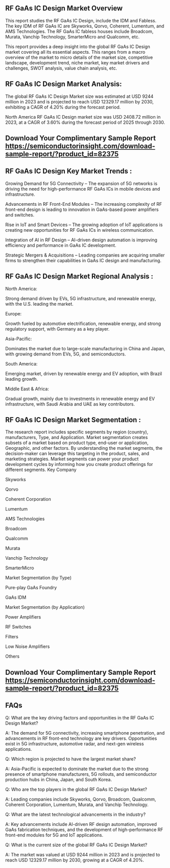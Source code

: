 ## RF GaAs IC Design Market Overview
This report studies the RF GaAs IC Design, include the IDM and Fabless. The key IDM of RF GaAs IC are Skyworks, Qorvo, Coherent, Lumentum, and AMS Technologies. The RF GaAs IC fabless houses include Broadcom, Murata, Vanchip Technology, SmarterMicro and Qualcomm, etc.

This report provides a deep insight into the global RF GaAs IC Design market covering all its essential aspects. This ranges from a macro overview of the market to micro details of the market size, competitive landscape, development trend, niche market, key market drivers and challenges, SWOT analysis, value chain analysis, etc.

## RF GaAs IC Design Market Analysis:
The global RF GaAs IC Design Market size was estimated at USD 9244 million in 2023 and is projected to reach USD 12329.17 million by 2030, exhibiting a CAGR of 4.20% during the forecast period.

North America RF GaAs IC Design market size was USD 2408.72 million in 2023, at a CAGR of 3.60% during the forecast period of 2025 through 2030.


## Download Your Complimentary Sample Report  https://semiconductorinsight.com/download-sample-report/?product_id=82375


## RF GaAs IC Design Key Market Trends  :
Growing Demand for 5G Connectivity – The expansion of 5G networks is driving the need for high-performance RF GaAs ICs in mobile devices and infrastructure.

Advancements in RF Front-End Modules – The increasing complexity of RF front-end design is leading to innovation in GaAs-based power amplifiers and switches.

Rise in IoT and Smart Devices – The growing adoption of IoT applications is creating new opportunities for RF GaAs ICs in wireless communication.

Integration of AI in RF Design – AI-driven design automation is improving efficiency and performance in GaAs IC development.

Strategic Mergers & Acquisitions – Leading companies are acquiring smaller firms to strengthen their capabilities in GaAs IC design and manufacturing.

## RF GaAs IC Design Market Regional Analysis :
North America:

Strong demand driven by EVs, 5G infrastructure, and renewable energy, with the U.S. leading the market.

Europe:

Growth fueled by automotive electrification, renewable energy, and strong regulatory support, with Germany as a key player.

Asia-Pacific:

Dominates the market due to large-scale manufacturing in China and Japan, with growing demand from EVs, 5G, and semiconductors.

South America:

Emerging market, driven by renewable energy and EV adoption, with Brazil leading growth.

Middle East & Africa:

Gradual growth, mainly due to investments in renewable energy and EV infrastructure, with Saudi Arabia and UAE as key contributors.

## RF GaAs IC Design Market Segmentation :
The research report includes specific segments by region (country), manufacturers, Type, and Application. Market segmentation creates subsets of a market based on product type, end-user or application, Geographic, and other factors. By understanding the market segments, the decision-maker can leverage this targeting in the product, sales, and marketing strategies. Market segments can power your product development cycles by informing how you create product offerings for different segments.
Key Company

Skyworks

Qorvo

Coherent Corporation

Lumentum

AMS Technologies

Broadcom

Qualcomm

Murata

Vanchip Technology

SmarterMicro

Market Segmentation (by Type)

Pure-play GaAs Foundry

GaAs IDM

Market Segmentation (by Application)

Power Amplifiers

RF Switches

Filters

Low Noise Amplifiers

Others



## Download Your Complimentary Sample Report  https://semiconductorinsight.com/download-sample-report/?product_id=82375

 

## FAQs
Q: What are the key driving factors and opportunities in the RF GaAs IC Design Market?

A: The demand for 5G connectivity, increasing smartphone penetration, and advancements in RF front-end technology are key drivers. Opportunities exist in 5G infrastructure, automotive radar, and next-gen wireless applications.


Q: Which region is projected to have the largest market share?

A: Asia-Pacific is expected to dominate the market due to the strong presence of smartphone manufacturers, 5G rollouts, and semiconductor production hubs in China, Japan, and South Korea.


Q: Who are the top players in the global RF GaAs IC Design Market?

A: Leading companies include Skyworks, Qorvo, Broadcom, Qualcomm, Coherent Corporation, Lumentum, Murata, and Vanchip Technology.


Q: What are the latest technological advancements in the industry?

A: Key advancements include AI-driven RF design automation, improved GaAs fabrication techniques, and the development of high-performance RF front-end modules for 5G and IoT applications.


Q: What is the current size of the global RF GaAs IC Design Market?

A: The market was valued at USD 9244 million in 2023 and is projected to reach USD 12329.17 million by 2030, growing at a CAGR of 4.20%.

